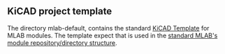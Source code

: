 ## KiCAD project template

The directory mlab-default, contains the standard [KiCAD Template](https://docs.kicad.org/6.0/en/kicad/kicad.html#project-templates) for MLAB modules. The template expect that is used in the [standard MLAB's module repository/directory structure](https://github.com/mlab-modules/MODUL01). 
